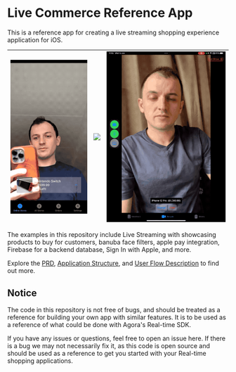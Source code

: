 # Live Commerce Reference App

This is a reference app for creating a live streaming shopping experience application for iOS.

<!-- <p align="center">
<img width="28%" src="media/applepay_customer_buyproduct.gif">
<img width="28%" src="media/golive_merchant.gif">
<img width="38%" src="media/banuba_puchase_complete.gif"><br/>
<img width="35%" src="media/signaling_merchant_chooseproduct.gif">
<img width="45%" src="media/banuba_choose_filter.gif">
</p> -->

| ![](media/applepay_customer_buyproduct.gif) | ![](media/golive_merchant.gif) | ![](media/banuba_puchase_complete.gif) |
|:-:|:-:|:-:|

The examples in this repository include Live Streaming with showcasing products to buy for customers, banuba face filters, apple pay integration, Firebase for a backend database, Sign In with Apple, and more.

Explore the [PRD](documents/PRD.md), [Application Structure](documents/Reference-App-Structure.md), and [User Flow Description](documents/User-Flow-Description.md) to find out more.

## Notice

The code in this repository is not free of bugs, and should be treated as a reference for building your own app with similar features. It is to be used as a reference of what could be done with Agora's Real-time SDK.

If you have any issues or questions, feel free to open an issue here. If there is a bug we may not necessarily fix it, as this code is open source and should be used as a reference to get you started with your Real-time shopping applications.
